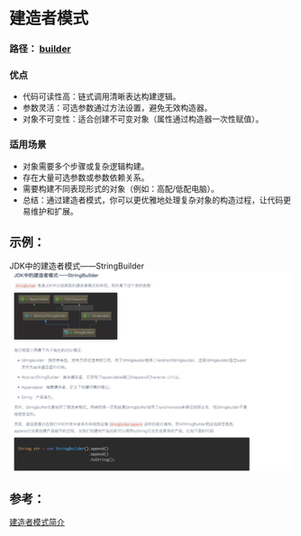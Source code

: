 
# 建造者模式
### 路径： [builder](src%2Fmain%2Fjava%2Fcom%2Fexample%2Fdesign%2Fbuilder)

### 优点
- 代码可读性高：链式调用清晰表达构建逻辑。
- 参数灵活：可选参数通过方法设置，避免无效构造器。
- 对象不可变性：适合创建不可变对象（属性通过构造器一次性赋值）。
### 适用场景
- 对象需要多个步骤或复杂逻辑构建。
- 存在大量可选参数或参数依赖关系。
- 需要构建不同表现形式的对象（例如：高配/低配电脑）。
- 总结：通过建造者模式，你可以更优雅地处理复杂对象的构造过程，让代码更易维护和扩展。

## 示例：
JDK中的建造者模式——StringBuilder
![img.png](img.png)
## 参考：
[建造者模式简介](https://www.cnblogs.com/54chensongxia/p/12409493.html)
